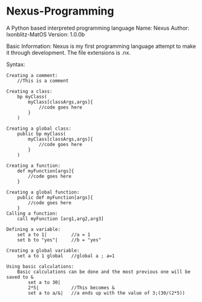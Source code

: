 # Nexus-Programming
A Python based interpreted programming language
Name:  Nexus
Author: Ixonblitz-MatOS
Version:  1.0.0b

Basic Information:
    Nexus is my first programming language attempt to make it through development. The file extensions is .nx. 

Syntax: 

    Creating a comment: 
        //This is a comment

    Creating a class:
        bp myClass(
            myClass[classArgs,args]{
                //code goes here
            }
        )

    Creating a global class:
        public bp myClass(
            myClass[classArgs,args]{
                //code goes here
            }
        )

    Creating a function:
        def myFunction[args]{
            //code goes here
        }

    Creating a global function:
        public def myFunction[args]{
            //code goes here
        }
    Calling a function:
        call myFunction [arg1,arg2,arg3]

    Defining a variable:
        set a to 1|         //a = 1
        set b to "yes"|     //b = "yes"

    Creating a global variable: 
        set a to 1 global   //global a ; a=1

    Using basic calculations:
        Basic calculations can be done and the most previous one will be saved to &
            set a to 30|
            2*5|            //This becomes &
            set a to a/&|   //a ends up with the value of 3;(30/(2*5))
            
